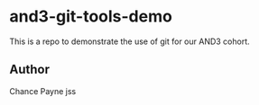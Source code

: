 # and3-git-tools-demo
This is a repo to demonstrate the use of git for our AND3 cohort.

## Author
Chance Payne
jss